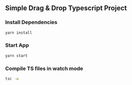 ## Simple Drag & Drop Typescript Project


### Install Dependencies

```bash
yarn install
```
### Start App

```bash
yarn start
```

### Compile TS files in watch mode
```bash
tsc -w
```
